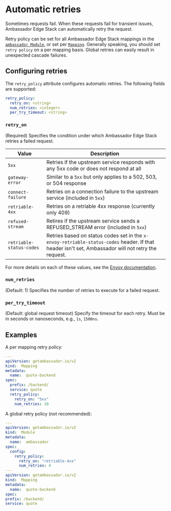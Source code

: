 # Automatic retries

Sometimes requests fail. When these requests fail for transient issues, Ambassador Edge Stack can automatically retry the request.

Retry policy can be set for all Ambassador Edge Stack mappings in the [`ambassador Module`](../../running/ambassador), or set per [`Mapping`](../mappings#configuring-mappings). Generally speaking, you should set `retry policy` on a per mapping basis. Global retries can easily result in unexpected cascade failures.

## Configuring retries

The `retry_policy` attribute configures automatic retries. The following fields are supported:

```yaml
retry_policy:
  retry_on: <string>
  num_retries: <integer>
  per_try_timeout: <string>
```

### `retry_on`

(Required) Specifies the condition under which Ambassador Edge Stack retries a failed request.

| Value | Description |
| --- | --- |
|`5xx`| Retries if the upstream service responds with any 5xx code or does not respond at all 
|`gateway-error`| Similar to a `5xx` but only applies to a 502, 503, or 504 response
|`connect-failure`| Retries on a connection failure to the upstream service (included in `5xx`)
|`retriable-4xx`| Retries on a retriable 4xx response (currently only 409)
|`refused-stream`| Retires if the upstream service sends a REFUSED_STREAM error (included in `5xx`)
|`retriable-status-codes`| Retries based on status codes set in the `x-envoy-retriable-status-codes` header. If that header isn't set, Ambassador will not retry the request.

 For more details on each of these values, see the [Envoy documentation](https://www.envoyproxy.io/docs/envoy/v1.9.0/configuration/http_filters/router_filter#x-envoy-retry-on).

### `num_retries`

(Default: 1) Specifies the number of retries to execute for a failed request.

### `per_try_timeout`

(Default: global request timeout) Specify the timeout for each retry. Must be in seconds or nanoseconds, e.g., `1s`, `1500ns`.

## Examples

A per mapping retry policy:

```yaml
---
apiVersion: getambassador.io/v2
kind:  Mapping
metadata:
  name:  quote-backend
spec:
  prefix: /backend/
  service: quote
  retry_policy:
    retry_on: "5xx"
    num_retries: 10
```

A global retry policy (not recommended):

```yaml
---
apiVersion: getambassador.io/v2
kind:  Module
metadata:
  name:  ambassador
spec:
  config:
    retry_policy:
      retry_on: "retriable-4xx"
      num_retries: 4
---
apiVersion: getambassador.io/v2
kind:  Mapping
metadata:
  name:  quote-backend
spec:
prefix: /backend/
service: quote
```
